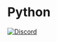 # Python

[![Discord](https://dcbadge.vercel.app/api/server/VYwTbMQc8u)](https://discord.gg/VYwTbMQc8u)
